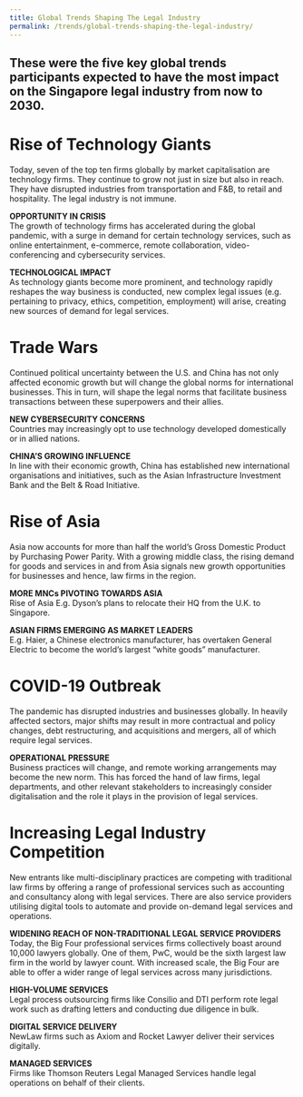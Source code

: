 ```yaml
---
title: Global Trends Shaping The Legal Industry
permalink: /trends/global-trends-shaping-the-legal-industry/
---
```

## These were the five key global trends participants expected to have the most impact on the Singapore legal industry from now to 2030.

# Rise of Technology Giants
Today, seven of the top ten firms globally by market capitalisation are technology firms. They continue to grow not just in size but also in reach. They have disrupted industries from transportation and F&B, to retail and hospitality. The legal industry is not immune.

**OPPORTUNITY IN CRISIS** <br>
The growth of technology firms has accelerated during the global pandemic, with a surge in demand for certain technology services, such as online entertainment, e-commerce, remote collaboration, video-conferencing and cybersecurity services. 
<br>

**TECHNOLOGICAL IMPACT** <br>
As technology giants become more prominent, and technology rapidly reshapes the way business is conducted, new complex legal issues (e.g. pertaining to privacy, ethics, competition, employment) will arise, creating new sources of demand for legal services.
<br>

# Trade Wars

Continued political uncertainty between the U.S. and China has not only affected economic growth but will change the global norms for international businesses. This in turn, will shape the legal norms that facilitate business transactions between these superpowers and their allies.

**NEW CYBERSECURITY CONCERNS** <br>
Countries may increasingly opt to use technology developed domestically or in allied nations.
<br>

**CHINA’S GROWING INFLUENCE** <br>
In line with their economic growth, China has established new international organisations and initiatives, such as the Asian Infrastructure Investment Bank and the Belt & Road Initiative.
<br>

# Rise of Asia
Asia now accounts for more than half the world’s Gross Domestic Product by Purchasing Power Parity. With a growing middle class, the rising demand for goods and services in and from Asia signals new growth opportunities for businesses and hence, law firms in the region.

**MORE MNCs PIVOTING TOWARDS ASIA** <br>
Rise of Asia E.g. Dyson’s plans to relocate their HQ from the U.K. to Singapore.
<br>

**ASIAN FIRMS EMERGING AS MARKET LEADERS** <br>
E.g. Haier, a Chinese electronics manufacturer, has overtaken General Electric to become the world’s largest “white goods” manufacturer.
<br>

# COVID-19 Outbreak

The pandemic has disrupted industries and businesses globally. In heavily affected sectors, major shifts may result in more contractual and policy changes, debt restructuring, and acquisitions and mergers, all of which require legal services.

**OPERATIONAL PRESSURE** <br>
Business practices will change, and remote working arrangements may become the new norm. This has forced the hand of law firms, legal departments, and other relevant stakeholders to increasingly consider digitalisation and the role it plays in the provision of legal services.
<br>

# Increasing Legal Industry Competition

New entrants like multi-disciplinary practices are competing with traditional law firms by offering a range of professional services such as accounting and consultancy along with legal services. There are also service providers utilising digital tools to automate and provide on-demand legal services and operations.

**WIDENING REACH OF NON-TRADITIONAL LEGAL SERVICE PROVIDERS** <br>
Today, the Big Four professional services firms collectively boast around 10,000 lawyers globally. One of them, PwC, would be the sixth largest law firm in the world by lawyer count. With increased scale, the Big Four are able to offer a wider range of legal services across many jurisdictions.
<br>

**HIGH-VOLUME SERVICES** <br>
Legal process outsourcing firms like Consilio and DTI perform rote legal work such as drafting letters and conducting due diligence in bulk.
<br>

**DIGITAL SERVICE DELIVERY** <br>
NewLaw firms such as Axiom and Rocket Lawyer deliver their services digitally.
<br>

**MANAGED SERVICES** <br>
Firms like Thomson Reuters Legal Managed Services handle legal operations on behalf of their clients.






